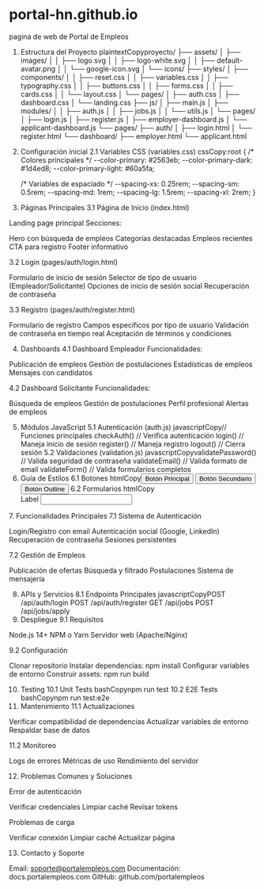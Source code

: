 # portal-hn.github.io
pagina de web de Portal de Empleos


1. Estructura del Proyecto
plaintextCopyproyecto/
├── assets/
│   ├── images/
│   │   ├── logo.svg
│   │   ├── logo-white.svg
│   │   ├── default-avatar.png
│   │   └── google-icon.svg
│   └── icons/
├── styles/
│   ├── components/
│   │   ├── reset.css
│   │   ├── variables.css
│   │   ├── typography.css
│   │   ├── buttons.css
│   │   ├── forms.css
│   │   ├── cards.css
│   │   └── layout.css
│   └── pages/
│       ├── auth.css
│       ├── dashboard.css
│       └── landing.css
├── js/
│   ├── main.js
│   ├── modules/
│   │   ├── auth.js
│   │   ├── jobs.js
│   │   └── utils.js
│   └── pages/
│       ├── login.js
│       ├── register.js
│       ├── employer-dashboard.js
│       └── applicant-dashboard.js
└── pages/
    ├── auth/
    │   ├── login.html
    │   └── register.html
    └── dashboard/
        ├── employer.html
        └── applicant.html
2. Configuración inicial
2.1 Variables CSS (variables.css)
cssCopy:root {
    /* Colores principales */
    --color-primary: #2563eb;
    --color-primary-dark: #1d4ed8;
    --color-primary-light: #60a5fa;
    
    /* Variables de espaciado */
    --spacing-xs: 0.25rem;
    --spacing-sm: 0.5rem;
    --spacing-md: 1rem;
    --spacing-lg: 1.5rem;
    --spacing-xl: 2rem;
}
3. Páginas Principales
3.1 Página de Inicio (index.html)

Landing page principal
Secciones:

Hero con búsqueda de empleos
Categorías destacadas
Empleos recientes
CTA para registro
Footer informativo



3.2 Login (pages/auth/login.html)

Formulario de inicio de sesión
Selector de tipo de usuario (Empleador/Solicitante)
Opciones de inicio de sesión social
Recuperación de contraseña

3.3 Registro (pages/auth/register.html)

Formulario de registro
Campos específicos por tipo de usuario
Validación de contraseña en tiempo real
Aceptación de términos y condiciones

4. Dashboards
4.1 Dashboard Empleador
Funcionalidades:

Publicación de empleos
Gestión de postulaciones
Estadísticas de empleos
Mensajes con candidatos

4.2 Dashboard Solicitante
Funcionalidades:

Búsqueda de empleos
Gestión de postulaciones
Perfil profesional
Alertas de empleos

5. Módulos JavaScript
5.1 Autenticación (auth.js)
javascriptCopy// Funciones principales
checkAuth()        // Verifica autenticación
login()           // Maneja inicio de sesión
register()        // Maneja registro
logout()          // Cierra sesión
5.2 Validaciones (validation.js)
javascriptCopyvalidatePassword()    // Valida seguridad de contraseña
validateEmail()       // Valida formato de email
validateForm()        // Valida formularios completos
6. Guía de Estilos
6.1 Botones
htmlCopy<button class="btn btn-primary">Botón Principal</button>
<button class="btn btn-secondary">Botón Secundario</button>
<button class="btn btn-outline">Botón Outline</button>
6.2 Formularios
htmlCopy<div class="form-group">
    <label for="input">Label</label>
    <input type="text" id="input" class="form-control">
</div>
7. Funcionalidades Principales
7.1 Sistema de Autenticación

Login/Registro con email
Autenticación social (Google, LinkedIn)
Recuperación de contraseña
Sesiones persistentes

7.2 Gestión de Empleos

Publicación de ofertas
Búsqueda y filtrado
Postulaciones
Sistema de mensajería

8. APIs y Servicios
8.1 Endpoints Principales
javascriptCopyPOST /api/auth/login
POST /api/auth/register
GET /api/jobs
POST /api/jobs/apply
9. Despliegue
9.1 Requisitos

Node.js 14+
NPM o Yarn
Servidor web (Apache/Nginx)

9.2 Configuración

Clonar repositorio
Instalar dependencias: npm install
Configurar variables de entorno
Construir assets: npm run build

10. Testing
10.1 Unit Tests
bashCopynpm run test
10.2 E2E Tests
bashCopynpm run test:e2e
11. Mantenimiento
11.1 Actualizaciones

Verificar compatibilidad de dependencias
Actualizar variables de entorno
Respaldar base de datos

11.2 Monitoreo

Logs de errores
Métricas de uso
Rendimiento del servidor

12. Problemas Comunes y Soluciones

Error de autenticación

Verificar credenciales
Limpiar caché
Revisar tokens


Problemas de carga

Verificar conexión
Limpiar caché
Actualizar página



13. Contacto y Soporte

Email: soporte@portalempleos.com
Documentación: docs.portalempleos.com
GitHub: github.com/portalempleos

